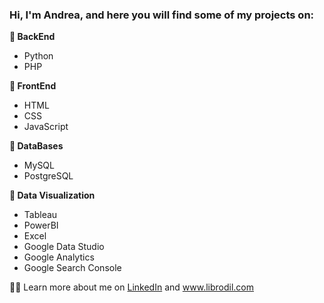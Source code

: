 ### Hi, I'm Andrea, and here you will find some of my projects on:

**🐍 BackEnd**

* Python 
* PHP 

**🎨 FrontEnd**

* HTML 
* CSS 
* JavaScript 

**🐘 DataBases**

* MySQL
* PostgreSQL

**🎯 Data Visualization**

* Tableau 
* PowerBI
* Excel
* Google Data Studio
* Google Analytics
* Google Search Console


👩‍💻 Learn more about me on [LinkedIn](https://www.linkedin.com/in/andrearospina/) and www.librodil.com
